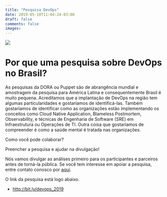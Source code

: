 ```yaml
---
title: "Pesquisa DevOps"
date: 2019-05-10T11:04:24-03:00
draft: false
comments: false
images:
---
```

![](/images/statistic.png)

# Por que uma pesquisa sobre DevOps no Brasil?

As pesquisas da DORA ou Puppet são de abrangência mundial e amostragem da pesquisa para América Latina e consequentemente Brasil é muito pequena. Acreditamos que a implantação de DevOps na região tem algumas particularidades e gostaríamos de identificá-las. Também gostaríamos de identificar como as organizações estão implementando os conceitos como Cloud Native Application, Blameless Postmortem, Observability, e técnicas de Engenharia de Software (SRE) em Infraestrutura ou Operações de TI. Outra coisa que gostaríamos de compreender é como a saúde mental é tratada nas organizações. 

Como você pode colaborar? 

Preencher a pesquisa e ajudar na divulgação!

Nós vamos divulgar as análises primeiro para os participantes e parceiros antes de torná-la pública. Se você tem interesse em apoiar a pesquisa, entre contato conosco por [aqui](https://www.maburix.com/contact/). 

O link da pesquisa está logo abaixo.

- http://bit.ly/devops_2019